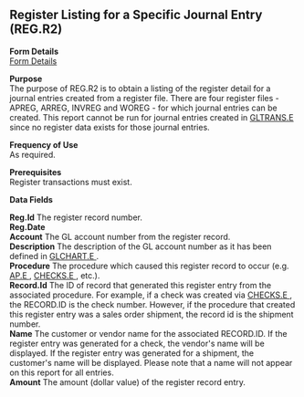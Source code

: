 ##  Register Listing for a Specific Journal Entry (REG.R2)

<PageHeader />

**Form Details**  
[ Form Details ](REG-R2-1/README.md)   

**Purpose**  
The purpose of REG.R2 is to obtain a listing of the register detail for a journal entries created from a register file. There are four register files - APREG, ARREG, INVREG and WOREG - for which journal entries can be created. This report cannot be run for journal entries created in [ GLTRANS.E ](../../GL-ENTRY/GLTRANS-E/README.md) since no register data exists for those journal entries.   

**Frequency of Use**  
As required.

**Prerequisites**  
Register transactions must exist.

**Data Fields**

**Reg.Id** The register record number.  
**Reg.Date**  
**Account** The GL account number from the register record.  
**Description** The description of the GL account number as it has been defined in [ GLCHART.E ](../../GL-ENTRY/GLCHART-E/README.md) .   
**Procedure** The procedure which caused this register record to occur (e.g. [ AP.E ](../../../../rover/AP-OVERVIEW/AP-ENTRY/AP-E/README.md) , [ CHECKS.E ](../../../AP-OVERVIEW/AP-ENTRY/CHECKS-E/README.md) , etc.).   
**Record.Id** The ID of record that generated this register entry from the associated procedure. For example, if a check was created via [ CHECKS.E ](../../../AP-OVERVIEW/AP-ENTRY/CHECKS-E/README.md) , the RECORD.ID is the check number. However, if the procedure that created this register entry was a sales order shipment, the record id is the shipment number.   
**Name** The customer or vendor name for the associated RECORD.ID. If the
register entry was generated for a check, the vendor's name will be displayed.
If the register entry was generated for a shipment, the customer's name will
be displayed. Please note that a name will not appear on this report for all
entries.  
**Amount** The amount (dollar value) of the register record entry.  
  
<badge text= "Version 8.10.57" vertical="middle" />

<PageFooter />
